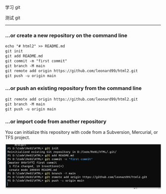 学习 git

测试 git

---



### …or create a new repository on the command line

```
echo "# html2" >> README.md
git init
git add README.md
git commit -m "first commit"
git branch -M main
git remote add origin https://github.com/leonard99/html2.git
git push -u origin main
```


### …or push an existing repository from the command line

```
git remote add origin https://github.com/leonard99/html2.git
git branch -M main
git push -u origin main
```

### …or import code from another repository

You can initialize this repository with code from a Subversion, Mercurial, or TFS project.

![1658209807727](image/README/1658209807727.png)
